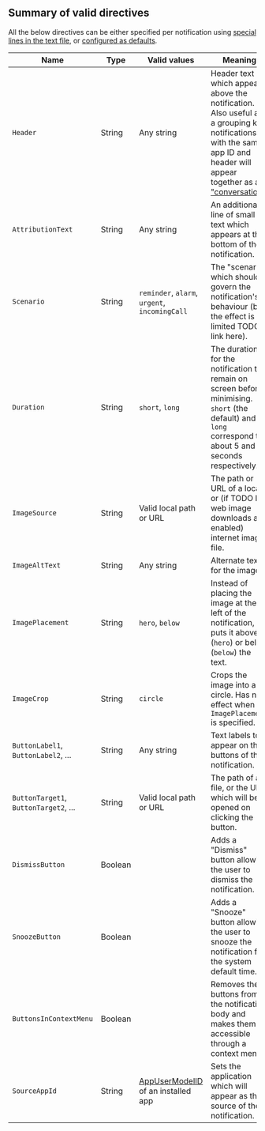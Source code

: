 ## Summary of valid directives

All the below directives can be either specified per notification using [special lines in the text file](file_format.md), or [configured as defaults](config.md).

| Name              | Type      | Valid values                      | Meaning                                                           |
|-------------------|-----------|-----------------------------------|-------------------------------------------------------------------|
| `Header`            | String    | Any string | Header text which appears above the notification. Also useful as a grouping key: notifications with the same app ID and header will appear together as a ["conversation"](https://docs.microsoft.com/en-us/windows/apps/design/shell/tiles-and-notifications/toast-headers). |
| `AttributionText`   | String    | Any string | An additional line of small text which appears at the bottom of the notification. |
| `Scenario`          | String    | `reminder`, `alarm`, `urgent`, `incomingCall` | The "scenario" which should govern the notification's behaviour (but the effect is limited TODO link here). |
| `Duration`          | String    | `short`, `long` | The duration for the notification to remain on screen before minimising.  `short` (the default) and `long` correspond to about 5 and 25 seconds respectively.|
| `ImageSource`       | String    | Valid local path or URL | The path or URL of a local or (if TODO link web image downloads are enabled) internet image file. |
| `ImageAltText`      | String    | Any string | Alternate text for the image. |
| `ImagePlacement`    | String    | `hero`, `below` | Instead of placing the image at the left of the notification, puts it above (`hero`) or below (`below`) the text. |
| `ImageCrop`         | String    | `circle` | Crops the image into a circle.  Has no effect when `ImagePlacement` is specified. |
| `ButtonLabel1`, `ButtonLabel2`, ... | String | Any string | Text labels to appear on the buttons of the notification. |
| `ButtonTarget1`, `ButtonTarget2`, ... | String | Valid local path or URL | The path of a file, or the URL, which will be opened on clicking the button. |
| `DismissButton`   | Boolean || Adds a "Dismiss" button allowing the user to dismiss the notification. |
| `SnoozeButton`    | Boolean || Adds a "Snooze" button allowing the user to snooze the notification for the system default time. |
| `ButtonsInContextMenu` | Boolean || Removes the buttons from the notification body and makes them accessible through a context menu. |
| `SourceAppId`       | String    | [AppUserModelID](https://docs.microsoft.com/en-us/windows/win32/shell/appids) of an installed app | Sets the application which will appear as the source of the notification. |